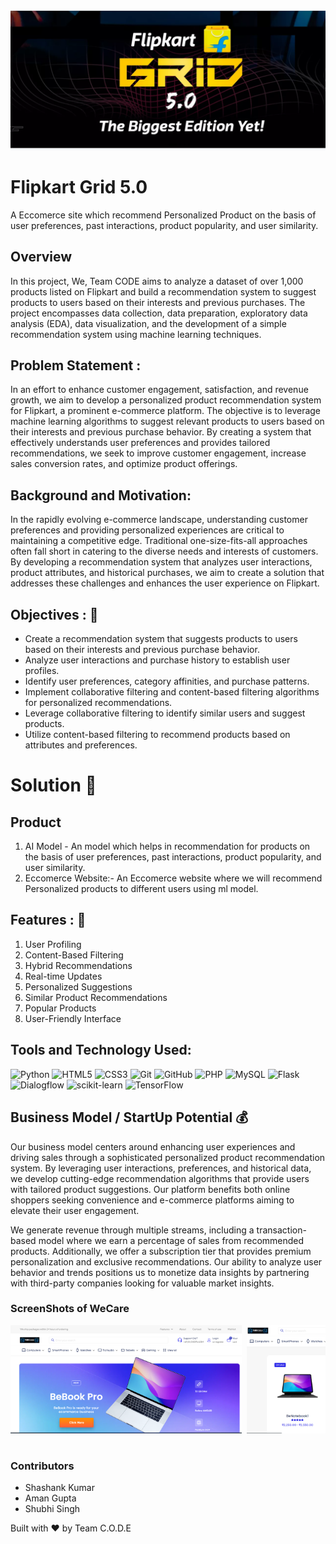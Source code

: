 ![](./images/a.png)
# Flipkart Grid 5.0
A Eccomerce site which recommend Personalized Product on the basis of user preferences, past interactions, product popularity, and user similarity.

## Overview

In this project, We, Team CODE aims to analyze a dataset of over 1,000 products listed on Flipkart and build a recommendation system to suggest products to users based on their interests and previous purchases. 
The project encompasses data collection, data preparation, exploratory data analysis (EDA), data visualization, and the development of a simple recommendation system using machine learning techniques.


## Problem Statement :
In an effort to enhance customer engagement, satisfaction, and revenue growth, we aim to develop a personalized product recommendation system for Flipkart, a prominent e-commerce platform. 
The objective is to leverage machine learning algorithms to suggest relevant products to users based on their interests and previous purchase behavior. 
By creating a system that effectively understands user preferences and provides tailored recommendations, we seek to improve customer engagement, increase sales conversion rates, and optimize product offerings.

## Background and Motivation:
In the rapidly evolving e-commerce landscape, understanding customer preferences and providing personalized experiences are critical to maintaining a competitive edge. Traditional one-size-fits-all approaches often fall short in catering to the diverse needs and interests of customers.
By developing a recommendation system that analyzes user interactions, product attributes, and historical purchases, we aim to create a solution that addresses these challenges and enhances the user experience on Flipkart.

## Objectives :  	:notebook_with_decorative_cover:
- Create a recommendation system that suggests products to users based on their interests and previous purchase behavior.
- Analyze user interactions and purchase history to establish user profiles.
- Identify user preferences, category affinities, and purchase patterns.
- Implement collaborative filtering and content-based filtering algorithms for personalized recommendations.
- Leverage collaborative filtering to identify similar users and suggest products.
- Utilize content-based filtering to recommend products based on attributes and preferences.

# Solution  	:key:

## Product 
1. AI Model - An model which helps in recommendation for products on the basis of user preferences, past interactions, product popularity, and user similarity.
2. Eccomerce Website:- An Eccomerce website where we will recommend Personalized products to different users using ml model.

## Features :  	:notebook_with_decorative_cover:
1. User Profiling
2. Content-Based Filtering
3. Hybrid Recommendations
4. Real-time Updates
5. Personalized Suggestions
6. Similar Product Recommendations
7. Popular Products
8. User-Friendly Interface


## Tools and Technology Used:
![Python](https://img.shields.io/badge/Python-9FEF00?style=flat-square&logo=Python&logoColor=black)
![HTML5](https://img.shields.io/badge/HTML5-E34F26?style=flat-square&logo=HTML5&logoColor=white)
![CSS3](https://img.shields.io/badge/CSS3-1572B6?style=flat-square&logo=CSS3&logoColor=white)
![Git](https://img.shields.io/badge/Git-F05032?style=flat-square&logo=Git&logoColor=white)
![GitHub](https://img.shields.io/badge/GitHub-181717?style=flat-square&logo=github)
![PHP](https://img.shields.io/badge/-PHP-brightgreen)
![MySQL](https://img.shields.io/badge/-MySQL-yellow)
![Flask](https://img.shields.io/badge/flask-%23000.svg?style=flat-square&logo=flask&logoColor=white)
![Dialogflow](https://img.shields.io/badge/-Dialogflow-yellow)
![scikit-learn](https://img.shields.io/badge/scikit--learn-%23F7931E.svg?style=flat-square&logo=scikit-learn&logoColor=white)
![TensorFlow](https://img.shields.io/badge/TensorFlow-%23FF6F00.svg?style=flat-square&logo=TensorFlow&logoColor=white)

## Business Model / StartUp Potential  	:moneybag:

Our business model centers around enhancing user experiences and driving sales through a sophisticated personalized product recommendation system. By leveraging user interactions, preferences, and historical data, we develop cutting-edge recommendation algorithms that provide users with tailored product suggestions. Our platform benefits both online shoppers seeking convenience and e-commerce platforms aiming to elevate their user engagement.

We generate revenue through multiple streams, including a transaction-based model where we earn a percentage of sales from recommended products. Additionally, we offer a subscription tier that provides premium personalization and exclusive recommendations. Our ability to analyze user behavior and trends positions us to monetize data insights by partnering with third-party companies looking for valuable market insights.

### ScreenShots of WeCare
<pre>
<img src="./images/1.png" alt="1" width="370" height="173" /> <img src="./images/2.png" alt="1" width="370" height="173" /> <img src="./images/3.png" alt="1" width="370" height="173" /> <img src="./images/4.png" alt="1" width="370" height="173" /> <img src="./images/5.png" alt="1" width="370" height="173" /> <img src="./images/7.png" alt="1"
	 width="370" height="173" /> <img src="./images/8.png" alt="1"
	 width="370" height="173" />

</pre>
### Contributors
- Shashank Kumar
- Aman Gupta
- Shubhi Singh

Built with ❤️ by Team C.O.D.E

